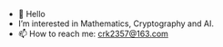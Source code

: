 - 👋 Hello
-  I’m interested in Mathematics, Cryptography and AI.
- 📫 How to reach me: crk2357@163.com


<!---
Neural-Math/Neural-Math is a ✨ special ✨ repository because its `README.md` (this file) appears on your GitHub profile.
You can click the Preview link to take a look at your changes.
--->
